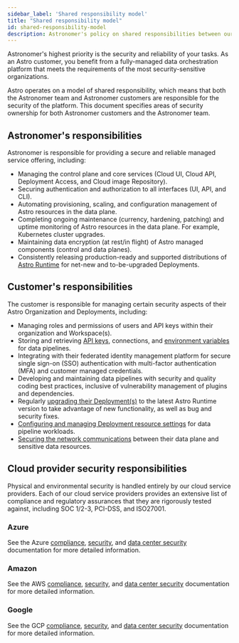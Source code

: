 ```yaml
---
sidebar_label: 'Shared responsibility model'
title: "Shared responsibility model"
id: shared-responsibility-model
description: Astronomer's policy on shared responsibilities between our team and our customers.
---
```


Astronomer's highest priority is the security and reliability of your tasks. As an Astro customer, you benefit from a fully-managed data orchestration platform that meets the requirements of the most security-sensitive organizations.

Astro operates on a model of shared responsibility, which means that both the Astronomer team and Astronomer customers are responsible for the security of the platform. This document specifies areas of security ownership for both Astronomer customers and the Astronomer team.

## Astronomer's responsibilities

Astronomer is responsible for providing a secure and reliable managed service offering, including:

- Managing the control plane and core services (Cloud UI, Cloud API, Deployment Access, and Cloud image Repository).
- Securing authentication and authorization to all interfaces (UI, API, and CLI).
- Automating provisioning, scaling, and configuration management of Astro resources in the data plane.
- Completing ongoing maintenance (currency, hardening, patching) and uptime monitoring of Astro resources in the data plane. For example, Kubernetes cluster upgrades.
- Maintaining data encryption (at rest/in flight) of Astro managed components (control and data planes).
- Consistently releasing production-ready and supported distributions of [Astro Runtime](upgrade-runtime.md) for net-new and to-be-upgraded Deployments.

## Customer's responsibilities  

The customer is responsible for managing certain security aspects of their Astro Organization and Deployments, including:

- Managing roles and permissions of users and API keys within their organization and Workspace(s).
- Storing and retrieving [API keys](api-keys.md), connections, and [environment variables](https://docs.astronomer.io/astro/category/environment-variables.md) for data pipelines.
- Integrating with their federated identity management platform for secure single sign-on (SSO) authentication with multi-factor authentication (MFA) and customer managed credentials.
- Developing and maintaining data pipelines with security and quality coding best practices, inclusive of vulnerability management of plugins and dependencies.
- Regularly [upgrading their Deployment(s)](upgrade-runtime.md) to the latest Astro Runtime version to take advantage of new functionality, as well as bug and security fixes.
- [Configuring and managing Deployment resource settings](deployment-settings.md) for data pipeline workloads.
- [Securing the network communications](https://docs.astronomer.io/astro/category/connect-to-external-resources) between their data plane and sensitive data resources.

## Cloud provider security responsibilities

Physical and environmental security is handled entirely by our cloud service providers. Each of our cloud service providers provides an extensive list of compliance and regulatory assurances that they are rigorously tested against, including SOC 1/2-3, PCI-DSS, and ISO27001.

### Azure

See the Azure [compliance](https://azure.microsoft.com/en-ca/overview/trusted-cloud/compliance/), [security](https://azure.microsoft.com/en-ca/overview/security/), and [data center security](https://azure.microsoft.com/en-ca/global-infrastructure/) documentation for more detailed information.

### Amazon

See the AWS [compliance](https://aws.amazon.com/compliance/), [security](https://aws.amazon.com/security/), and [data center security](https://aws.amazon.com/compliance/data-center/controls/) documentation for more detailed information.

### Google

See the GCP [compliance](https://cloud.google.com/security/compliance), [security](https://cloud.google.com/security), and [data center security](https://cloud.google.com/security/infrastructure) documentation for more detailed information.
